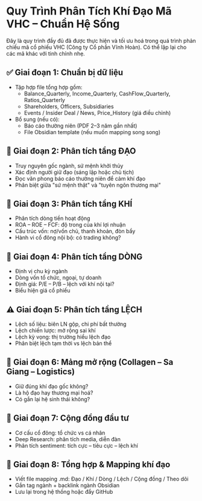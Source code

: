 # Quy Trình Phân Tích Khí Đạo Mã VHC – Chuẩn Hệ Sống

Đây là quy trình đầy đủ đã được thực hiện và tối ưu hoá trong quá trình phản chiếu mã cổ phiếu VHC (Công ty Cổ phần Vĩnh Hoàn). Có thể lặp lại cho các mã khác với tinh chỉnh nhẹ.

## ✅ Giai đoạn 1: Chuẩn bị dữ liệu
- Tập hợp file tổng hợp gồm:
  - Balance_Quarterly, Income_Quarterly, CashFlow_Quarterly, Ratios_Quarterly
  - Shareholders, Officers, Subsidiaries
  - Events / Insider Deal / News, Price_History (giá điều chỉnh)
- Bổ sung (nếu có):
  - Báo cáo thường niên (PDF 2–3 năm gần nhất)
  - File Obsidian template (nếu muốn mapping song song)

## 🌱 Giai đoạn 2: Phân tích tầng ĐẠO
- Truy nguyên gốc ngành, sứ mệnh khởi thủy
- Xác định người giữ đạo (sáng lập hoặc chủ tịch)
- Đọc văn phong báo cáo thường niên để cảm khí đạo
- Phân biệt giữa "sứ mệnh thật" và "tuyên ngôn thương mại"

## 💨 Giai đoạn 3: Phân tích tầng KHÍ
- Phân tích dòng tiền hoạt động
- ROA – ROE – FCF: độ trong của khí lợi nhuận
- Cấu trúc vốn: nợ/vốn chủ, thanh khoản, đòn bẩy
- Hành vi cổ đông nội bộ: có trading không?

## 🌊 Giai đoạn 4: Phân tích tầng DÒNG
- Định vị chu kỳ ngành
- Dòng vốn tổ chức, ngoại, tự doanh
- Định giá: P/E – P/B – lệch với khí nội tại?
- Biểu hiện giá cổ phiếu

## ⚠️ Giai đoạn 5: Phân tích tầng LỆCH
- Lệch số liệu: biên LN gộp, chi phí bất thường
- Lệch chiến lược: mở rộng sai khí
- Lệch kỳ vọng: thị trường hiểu lệch đạo
- Phân biệt lệch tạm thời vs lệch bản thể

## 🎯 Giai đoạn 6: Mảng mở rộng (Collagen – Sa Giang – Logistics)
- Giữ đúng khí đạo gốc không?
- Là hộ đạo hay thương mại hoá?
- Có gắn lại hệ sinh thái không?

## 🧠 Giai đoạn 7: Cộng đồng đầu tư
- Cơ cấu cổ đông: tổ chức vs cá nhân
- Deep Research: phân tích media, diễn đàn
- Phân tích sentiment: tích cực – tiêu cực – lệch khí

## 🧭 Giai đoạn 8: Tổng hợp & Mapping khí đạo
- Viết file mapping .md: Đạo / Khí / Dòng / Lệch / Cộng đồng / Theo dõi
- Gắn tag ngành + backlink ngành Obsidian
- Lưu lại trong hệ thống hoặc đẩy GitHub
